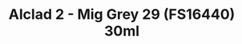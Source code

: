 ---
layout: product
title: "Alclad 2 - Mig Grey 29 (FS16440) 30ml"
price: "TBA" 
desc: "Metalizer boja"
img_path: "/assets/img/ALCE627.jpg"
brand: "N/A"
available: false
special_offer: false
new: false
soon: false
cat: "040000"
subcat: "040300"
subsubcat: "0N/A"
sifra: "ALCE627"
popular: false
---